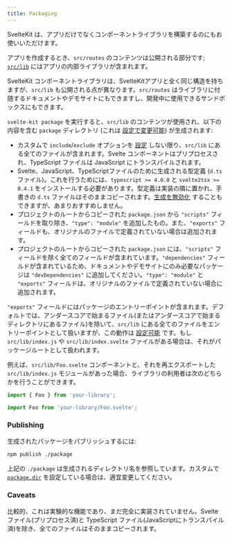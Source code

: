 ```yaml
---
title: Packaging
---
```


SvelteKit は、アプリだけでなくコンポーネントライブラリを構築するのにもお使いいただけます。

アプリを作成するとき、`src/routes` のコンテンツは公開される部分です; [`src/lib`](#modules-$lib) にはアプリの内部ライブラリが含まれます。

SvelteKit コンポーネントライブラリは、SvelteKitアプリと全く同じ構造を持ちますが、`src/lib` も公開される点が異なります。`src/routes` はライブラリに付随するドキュメントやデモサイトにもできますし、開発中に使用できるサンドボックスにもできます。

`svelte-kit package` を実行すると、`src/lib` のコンテンツが使用され、以下の内容を含む `package` ディレクトリ (これは [設定で変更可能](#configuration-package)) が生成されます:

- カスタムで `include`/`exclude` オプションを [設定](#configuration-package) しない限り、`src/lib` にある全てのファイルが含まれます。Svelte コンポーネントはプリプロセスされ、TypeScript ファイルは JavaScript にトランスパイルされます。
- Svelte、JavaScript、TypeScriptファイルのために生成される型定義 (`d.ts` ファイル)。これを行うためには、`typescript >= 4.0.0` と `svelte2tsx >= 0.4.1` をインストールする必要があります。型定義は実装の隣に置かれ、手書きの `d.ts` ファイルはそのままコピーされます。[生成を無効化](#configuration-package) することもできますが、あまりおすすめしません。
- プロジェクトのルートからコピーされた `package.json` から `"scripts"` フィールドを取り除き、`"type": "module"` を追加したもの。また、`"exports"` フィールドも、オリジナルのファイルで定義されていない場合は追加されます。
- プロジェクトのルートからコピーされた `package.json` には、`"scripts"` フィールドを除く全てのフィールドが含まれています。`"dependencies"` フィールドが含まれているため、ドキュメントやデモサイトにのみ必要なパッケージは `"devDependencies"` に追加してください。`"type": "module"` と `"exports"` フィールドは、オリジナルのファイルで定義されていない場合に追加されます。

`"exports"` フィールドにはパッケージのエントリーポイントが含まれます。デフォルトでは、アンダースコアで始まるファイル(またはアンダースコアで始まるディレクトリにあるファイル)を除いて、`src/lib` にある全てのファイルをエントリーポイントとして扱いますが、この動作は [設定可能](#configuration-package) です。もし `src/lib/index.js` や `src/lib/index.svelte` ファイルがある場合は、それがパッケージルートとして扱われます。

例えば、`src/lib/Foo.svelte` コンポーネントと、それを再エクスポートした `src/lib/index.js` モジュールがあった場合、ライブラリの利用者は次のどちらかを行うことができます。

```js
import { Foo } from 'your-library';
```

```js
import Foo from 'your-library/Foo.svelte';
```

### Publishing

生成されたパッケージをパブリッシュするには:

```sh
npm publish ./package
```

上記の `./package` は生成されるディレクトリ名を参照しています。カスタムで [`package.dir`](#configuration-package) を設定している場合は、適宜変更してください。

### Caveats

比較的、これは実験的な機能であり、まだ完全に実装されていません。Svelte ファイル(プリプロセス済)と TypeScript ファイル(JavaScriptにトランスパイル済)を除き、全てのファイルはそのままコピーされます。
